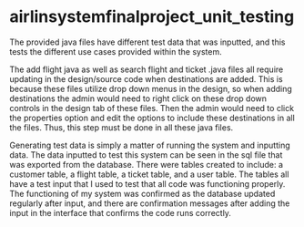 # airlinsystemfinalproject_unit_testing
The provided java files have different test data that was inputted, and this tests the different use cases provided within the system. 

The add flight java as well as search flight and ticket .java files all require updating in the design/source code when destinations are added. This is because these files utilize drop down menus in the design, so when adding destinations the admin would need to right click on these drop down controls in the design tab of these files. Then the admin would need to click the properties option and edit the options to include these destinations in all the files. Thus, this step must be done in all these java files. 

Generating test data is simply a matter of running the system and inputting data. The data inputted to test this system can be seen in the sql file that was exported from the database. There were tables created to include: a customer table, a flight table, a ticket table, and a user table. The tables all have a test input that I used to test that all code was functioning properly. The functioning of my system was confirmed as the database updated regularly after input, and there are confirmation messages after adding the input in the interface that confirms the code runs correctly.
